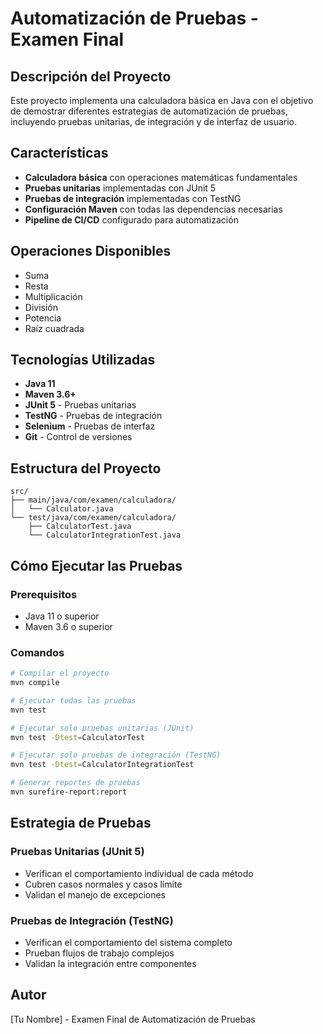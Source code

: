 # Automatización de Pruebas - Examen Final

## Descripción del Proyecto

Este proyecto implementa una calculadora básica en Java con el objetivo de demostrar diferentes estrategias de automatización de pruebas, incluyendo pruebas unitarias, de integración y de interfaz de usuario.

## Características

- **Calculadora básica** con operaciones matemáticas fundamentales
- **Pruebas unitarias** implementadas con JUnit 5
- **Pruebas de integración** implementadas con TestNG
- **Configuración Maven** con todas las dependencias necesarias
- **Pipeline de CI/CD** configurado para automatización

## Operaciones Disponibles

- Suma
- Resta
- Multiplicación
- División
- Potencia
- Raíz cuadrada

## Tecnologías Utilizadas

- **Java 11**
- **Maven 3.6+**
- **JUnit 5** - Pruebas unitarias
- **TestNG** - Pruebas de integración
- **Selenium** - Pruebas de interfaz
- **Git** - Control de versiones

## Estructura del Proyecto

```
src/
├── main/java/com/examen/calculadora/
│   └── Calculator.java
└── test/java/com/examen/calculadora/
    ├── CalculatorTest.java
    └── CalculatorIntegrationTest.java
```

## Cómo Ejecutar las Pruebas

### Prerequisitos
- Java 11 o superior
- Maven 3.6 o superior

### Comandos

```bash
# Compilar el proyecto
mvn compile

# Ejecutar todas las pruebas
mvn test

# Ejecutar solo pruebas unitarias (JUnit)
mvn test -Dtest=CalculatorTest

# Ejecutar solo pruebas de integración (TestNG)
mvn test -Dtest=CalculatorIntegrationTest

# Generar reportes de pruebas
mvn surefire-report:report
```

## Estrategia de Pruebas

### Pruebas Unitarias (JUnit 5)
- Verifican el comportamiento individual de cada método
- Cubren casos normales y casos límite
- Validan el manejo de excepciones

### Pruebas de Integración (TestNG)
- Verifican el comportamiento del sistema completo
- Prueban flujos de trabajo complejos
- Validan la integración entre componentes

## Autor

[Tu Nombre] - Examen Final de Automatización de Pruebas
